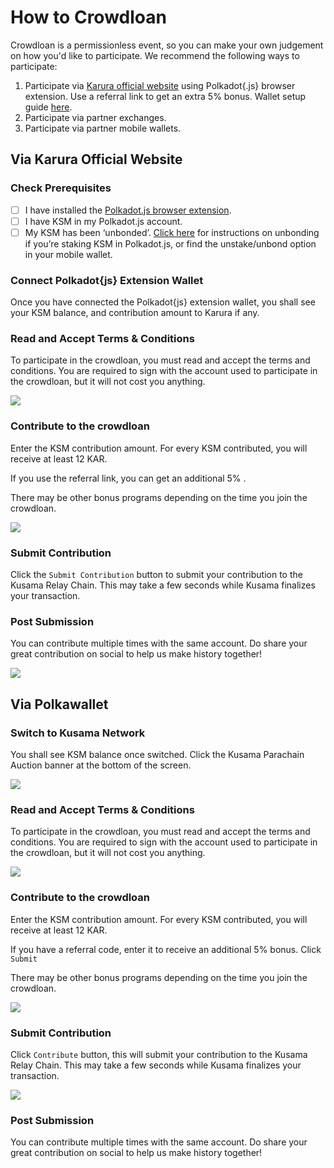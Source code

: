 # How to Crowdloan

Crowdloan is a permissionless event, so you can make your own judgement on how you'd like to participate. We recommend the following ways to participate:

1. Participate via [Karura official website](https://acala.network/karura/join-karura) using Polkadot{.js} browser extension. Use a referral link to get an extra 5% bonus. Wallet setup guide [here](ksm-address/create-new-ksm-account.md).&#x20;
2. Participate via partner exchanges.
3. Participate via partner mobile wallets.

## Via Karura Official Website

### Check Prerequisites&#x20;

* [ ] I have installed the [Polkadot.js browser extension](https://polkadot.js.org/extension/).
* [ ] I have KSM in my Polkadot.js account.
* [ ] My KSM has been ‘unbonded’. [Click here](ksm-address/unstaking-your-ksm/) for instructions on unbonding if you’re staking KSM in Polkadot.js, or find the unstake/unbond option in your mobile wallet.

### **Connect Polkadot{js} Extension Wallet**

Once you have connected the Polkadot{js} extension wallet, you shall see your KSM balance, and contribution amount to Karura if any.

### Read and Accept Terms & Conditions

To participate in the crowdloan, you must read and accept the terms and conditions. You are required to sign with the account used to participate in the crowdloan, but it will not cost you anything.

![](https://lh6.googleusercontent.com/FOOxnudHAuG3tKNwJMfgYIsHbqMA1afVl2MfHM4VgwYNuabvKPwTuToPsgMdv1UI076OEs5qCiCL8\_1xxe6LG4Se3sTJzu6aGw8WdF-RtxjVUa2cp5UqbEnVsO0b8uuaipYwljIo)

### Contribute to the crowdloan

Enter‌ the KSM contribution amount. For every KSM contributed, you will receive at least 12 KAR.

If you use the referral link, you can get an additional 5% .&#x20;

There may be other bonus programs depending on the time you join the crowdloan.

![](https://lh5.googleusercontent.com/WF3Ad700ghOliKxy9p2ryBfIYWWBD4XJXnZsTJXKJ7RvjrkL\_dhogmYaw8OJocGRZQa7lNEjVrvqrwllFb4FpsLQUqqQKPRo\_c3j5sbZ1eJvQTitK3NhJSj3DfAKmafxCvtcuHqD)

### **Submit Contribution**

Click the `Submit Contribution` button to submit your contribution to the Kusama Relay Chain. This may take a few seconds while Kusama finalizes your transaction.

### **Post Submission**

You can contribute multiple times with the same account. Do share your great contribution on social to help us make history together!&#x20;

![](https://lh4.googleusercontent.com/qzhyy3\_UCOuY46UVx6yAwfBtTt9RcxPzJpkKI3MO7Bxo9IwlnVYXOQDiQQdm6NKFneam1FpDFLfgbZNfy0NElPmRgEsh0BJ0-\_QrjIHwQjTJQDUguXzBmLOuEGbh9NdPD3lp75QW)

## Via Polkawallet

### Switch to Kusama Network

You shall see KSM balance once switched. Click the Kusama Parachain Auction banner at the bottom of the screen.

![](../../../.gitbook/assets/merged.png)

### Read and Accept Terms & Conditions

To participate in the crowdloan, you must read and accept the terms and conditions. You are required to sign with the account used to participate in the crowdloan, but it will not cost you anything.

![](../../../.gitbook/assets/1011623119982\_.pic.jpg)

### Contribute to the crowdloan

Enter‌ the KSM contribution amount. For every KSM contributed, you will receive at least 12 KAR.

If you have a referral code, enter it to receive an additional 5% bonus. Click `Submit`

There may be other bonus programs depending on the time you join the crowdloan.

![](../../../.gitbook/assets/merged-3.png)

### Submit Contribution

Click `Contribute` button, this will submit your contribution to the Kusama Relay Chain. This may take a few seconds while Kusama finalizes your transaction.

![](../../../.gitbook/assets/1041623120126\_.pic.jpg)

### **Post Submission**

You can contribute multiple times with the same account. Do share your great contribution on social to help us make history together!&#x20;
